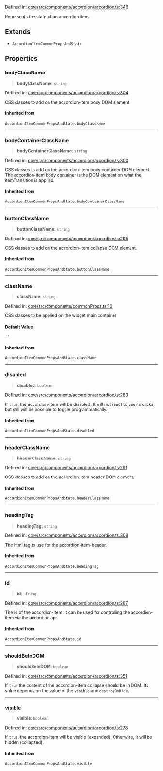 Defined in: [core/src/components/accordion/accordion.ts:346](https://github.com/AmadeusITGroup/AgnosUI/blob/231b20e5eae75aef86febad0be854df8567a7435/core/src/components/accordion/accordion.ts#L346)

Represents the state of an accordion item.

## Extends

- `AccordionItemCommonPropsAndState`

## Properties

### bodyClassName

> **bodyClassName**: `string`

Defined in: [core/src/components/accordion/accordion.ts:304](https://github.com/AmadeusITGroup/AgnosUI/blob/231b20e5eae75aef86febad0be854df8567a7435/core/src/components/accordion/accordion.ts#L304)

CSS classes to add on the accordion-item body DOM element.

#### Inherited from

`AccordionItemCommonPropsAndState.bodyClassName`

***

### bodyContainerClassName

> **bodyContainerClassName**: `string`

Defined in: [core/src/components/accordion/accordion.ts:300](https://github.com/AmadeusITGroup/AgnosUI/blob/231b20e5eae75aef86febad0be854df8567a7435/core/src/components/accordion/accordion.ts#L300)

CSS classes to add on the accordion-item body container DOM element.
The accordion-item body container is the DOM element on what the itemTransition is applied.

#### Inherited from

`AccordionItemCommonPropsAndState.bodyContainerClassName`

***

### buttonClassName

> **buttonClassName**: `string`

Defined in: [core/src/components/accordion/accordion.ts:295](https://github.com/AmadeusITGroup/AgnosUI/blob/231b20e5eae75aef86febad0be854df8567a7435/core/src/components/accordion/accordion.ts#L295)

CSS classes to add on the accordion-item collapse DOM element.

#### Inherited from

`AccordionItemCommonPropsAndState.buttonClassName`

***

### className

> **className**: `string`

Defined in: [core/src/components/commonProps.ts:10](https://github.com/AmadeusITGroup/AgnosUI/blob/231b20e5eae75aef86febad0be854df8567a7435/core/src/components/commonProps.ts#L10)

CSS classes to be applied on the widget main container

#### Default Value

`''`

#### Inherited from

`AccordionItemCommonPropsAndState.className`

***

### disabled

> **disabled**: `boolean`

Defined in: [core/src/components/accordion/accordion.ts:283](https://github.com/AmadeusITGroup/AgnosUI/blob/231b20e5eae75aef86febad0be854df8567a7435/core/src/components/accordion/accordion.ts#L283)

If `true`, the accordion-item will be disabled.
It will not react to user's clicks, but still will be possible to toggle programmatically.

#### Inherited from

`AccordionItemCommonPropsAndState.disabled`

***

### headerClassName

> **headerClassName**: `string`

Defined in: [core/src/components/accordion/accordion.ts:291](https://github.com/AmadeusITGroup/AgnosUI/blob/231b20e5eae75aef86febad0be854df8567a7435/core/src/components/accordion/accordion.ts#L291)

CSS classes to add on the accordion-item header DOM element.

#### Inherited from

`AccordionItemCommonPropsAndState.headerClassName`

***

### headingTag

> **headingTag**: `string`

Defined in: [core/src/components/accordion/accordion.ts:308](https://github.com/AmadeusITGroup/AgnosUI/blob/231b20e5eae75aef86febad0be854df8567a7435/core/src/components/accordion/accordion.ts#L308)

The html tag to use for the accordion-item-header.

#### Inherited from

`AccordionItemCommonPropsAndState.headingTag`

***

### id

> **id**: `string`

Defined in: [core/src/components/accordion/accordion.ts:287](https://github.com/AmadeusITGroup/AgnosUI/blob/231b20e5eae75aef86febad0be854df8567a7435/core/src/components/accordion/accordion.ts#L287)

The id of the accordion-item. It can be used for controlling the accordion-item via the accordion api.

#### Inherited from

`AccordionItemCommonPropsAndState.id`

***

### shouldBeInDOM

> **shouldBeInDOM**: `boolean`

Defined in: [core/src/components/accordion/accordion.ts:351](https://github.com/AmadeusITGroup/AgnosUI/blob/231b20e5eae75aef86febad0be854df8567a7435/core/src/components/accordion/accordion.ts#L351)

If `true` the content of the accordion-item collapse should be in DOM. Its value depends on the
value of the `visible` and `destroyOnHide`.

***

### visible

> **visible**: `boolean`

Defined in: [core/src/components/accordion/accordion.ts:278](https://github.com/AmadeusITGroup/AgnosUI/blob/231b20e5eae75aef86febad0be854df8567a7435/core/src/components/accordion/accordion.ts#L278)

If `true`, the accordion-item will be visible (expanded). Otherwise, it will be hidden (collapsed).

#### Inherited from

`AccordionItemCommonPropsAndState.visible`
